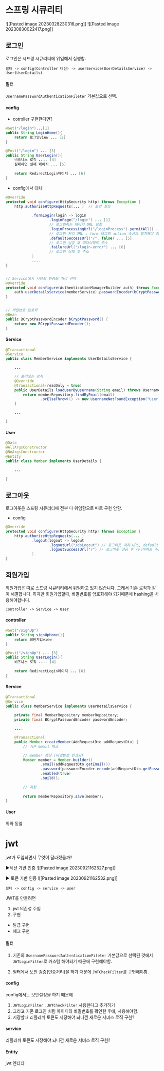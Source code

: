 # 스프링 시큐리티
![[Pasted image 20230328230316.png]]
![[Pasted image 20230830022417.png]]

## 로그인
로그인은 시프링 시큐리티에 위임해서 실행함.
```
필터 -> config(Controller 대신) -> userService(UserDetailsService) -> User(UserDetails)
```

#### 필터
`UsernamePasswordAuthenticationFileter` 기본값으로 선택.

#### config
- cotroller 구현한다면?
```java
@Get("/login")...[1]
public String LoginHome(){
	return 로그인view ... [2]
}

@Post("/login") ... [3]
public String UserLogin(){
	비즈니스 로직 .... [4]
	실패하면 실패 페이지 ... [5]
	
	return RedirectLogin페이지 ... [6]
}
```

- config에서 대체
```java
@Override  
protected void configure(HttpSecurity http) throws Exception {  
    http.authorizeHttpRequests(... )  // 보안 설정
  
            .formLogin(login -> login  
                    .loginPage("/login") ... [1] 
                    // 로그인하는 페이지 URL 요청  
                    .loginProcessingUrl("/loginProcess").permitAll() ... [3]
                    // 로그인 처리 URL : form 태그의 action 속성과 일치해야 함  
                    .defaultSuccessUrl("/", false) ... [5]
                    // 로그인 성공 후 리다이렉트 주소
                    .failureUrl("/login-error") ... [6]
                    // 로그인 실패 후 주소  
            )
            ....  
}


// Service에서 사용할 인증을 처리 선택
@Override  
protected void configure(AuthenticationManagerBuilder auth) throws Exception {  
    auth.userDetailsService(memberService).passwordEncoder(bCryptPassword()); ... [4]
}  
  

// 비밀번호 암호화  
@Bean  
public BCryptPasswordEncoder bCryptPassword() {  
    return new BCryptPasswordEncoder();  
}
```


#### Service
```java
@Transactional  
@Service  
public class MemberService implements UserDetailsService {

	...

	// 불러오는 로직
	@Override  
	@Transactional(readOnly = true)  
	public UserDetails loadUserByUsername(String email) throws UsernameNotFoundException {  
	    return memberRepository.findByEmail(email)  
	            .orElseThrow(() -> new UsernameNotFoundException("User not found: " + email));  
	}

	...

}
```


#### User
```java
@Data  
@AllArgsConstructor  
@NoArgsConstructor  
@Entity  
public class Member implements UserDetails {

	...
	
}
```


## 로그아웃
로그아웃은 스프링 시큐리티에 전부 다 위임함으로 따로 구현 안함.
- config
```java
@Override  
protected void configure(HttpSecurity http) throws Exception {  
    http.authorizeHttpRequests(... )
            .logout(logout -> logout  
                    .logoutUrl("/doLogout") // 로그아웃 처리 URL, default는 /logout
                    .logoutSuccessUrl("/") // 로그아웃 성공 후 리다이렉트 주소
            )  
}
```



## 회원가입
회원가입은 따로 스프링 시큐리티에서 위임하고 있지 않습니다. 그래서 기존 로직과 같이 해결합니다. 
하지만 회원가입할때, 비밀번호를 암호화해야 되기때문에 hashing을 사용해야합니다.
```
Controller -> Service -> User
```


#### controller
```java
@Get("/signUp")
public String signUpHome(){
	return 회원가입view 
}

@Post("/signUp") ... [3]
public String UserLogin(){
	비즈니스 로직 .... [4]
	
	return RedirectLogin페이지 ... [6]
}
```


#### Service
```java
@Transactional  
@Service  
public class MemberService implements UserDetailsService {  
  
    private final MemberRepository memberRepository;  
    private final BCryptPasswordEncoder passwordEncoder;

	....

	@Transactional  
	public Member createMember(AddRequestDto addRequestDto) {  
	    // 기존 email 체크

		// member 생성 (비밀번호 인코딩)
	    Member member = Member.builder()  
	            .email(addRequestDto.getEmail())  
	            .password(passwordEncoder.encode(addRequestDto.getPassword()))  
	            .enabled(true)  
	            .build();  
	  
	    // 저장
	  
	    return memberRepository.save(member);  
}
```


#### User
위와 동일


# jwt
jwt가 도입되면서 무엇이 달라졌을까?

▶세션 기반 인증
![[Pasted image 20230921162527.png]]

▶ 토큰 기반 인증
![[Pasted image 20230921162532.png]]

```
필터 -> config -> service -> user
```

JWT를 만들려면
1) jwt 의존성 주입
2) 구현
- 발급 구현
- 체크 구현

#### 필터
1) 기존의 `UsernamePasswordAuthenticationFileter` 기본값으로 선택된 것에서 `JWTLoginFilter`로 커스텀 해야되기 때문에 구현해야함.

2) 필터에서 보안 검증(인증처리)을 하기 때문에 `JWTCheckFilter`를 구현해야함.

#### config
config에서는 보안설정을 하기 때문에
1) `JWTLoginFilter` , `JWTCheckFilter` 사용한다고 추가하기
2) 그리고 기존 로그인 처럼 아이디와 비밀번호를 확인한 후에, 사용해야함.
3) 저장할때 리플레쉬 토큰도 저장해야 되니깐 새로운 서비스 로직 구현?


#### service
리플레쉬 토큰도 저장해야 되니깐 새로운 서비스 로직 구현?

#### Entity
jwt 엔티티